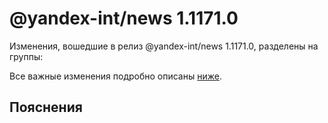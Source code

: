 # @yandex-int/news 1.1171.0

<!-- ЧЕЛОВЕЧЕСКОЕ ВСТУПЛЕНИЕ -->

Изменения, вошедшие в релиз @yandex-int/news 1.1171.0, разделены на группы:

Все важные изменения подробно описаны [ниже](#Пояснения).

## Пояснения

